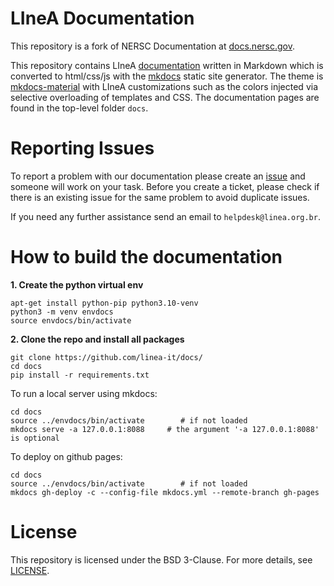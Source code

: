 # LIneA Documentation

This repository is a fork of NERSC Documentation at [docs.nersc.gov](https://docs.nersc.gov). 

This repository contains LIneA [documentation](https://docs.linea.org.br/) written in Markdown which is converted to html/css/js with the [mkdocs](http://www.mkdocs.org) static site generator. The theme is [mkdocs-material](https://github.com/squidfunk/mkdocs-material) with LIneA customizations such as the colors injected via selective overloading of templates and CSS. The documentation pages are found in the top-level folder `docs`.

# Reporting Issues

To report a problem with our documentation please create an [issue](https://github.com/linea-it/docs/issues/new/choose) and someone will work on your task. Before you create a ticket, please check if there is an existing issue for the same problem to avoid duplicate issues.

If you need any further assistance send an email to `helpdesk@linea.org.br`.

# How to build the documentation

**1. Create the python virtual env**
```
apt-get install python-pip python3.10-venv
python3 -m venv envdocs
source envdocs/bin/activate
```


**2. Clone the repo and install all packages**
```
git clone https://github.com/linea-it/docs/
cd docs
pip install -r requirements.txt
```


To run a local server using mkdocs:

```
cd docs
source ../envdocs/bin/activate        # if not loaded
mkdocs serve -a 127.0.0.1:8088     # the argument '-a 127.0.0.1:8088' is optional
```


To deploy on github pages:

```
cd docs
source ../envdocs/bin/activate        # if not loaded
mkdocs gh-deploy -c --config-file mkdocs.yml --remote-branch gh-pages
```


# License

This repository is licensed under the BSD 3-Clause. For more details, see [LICENSE](https://github.com/linea-it/docs/blob/main/LICENSE).
